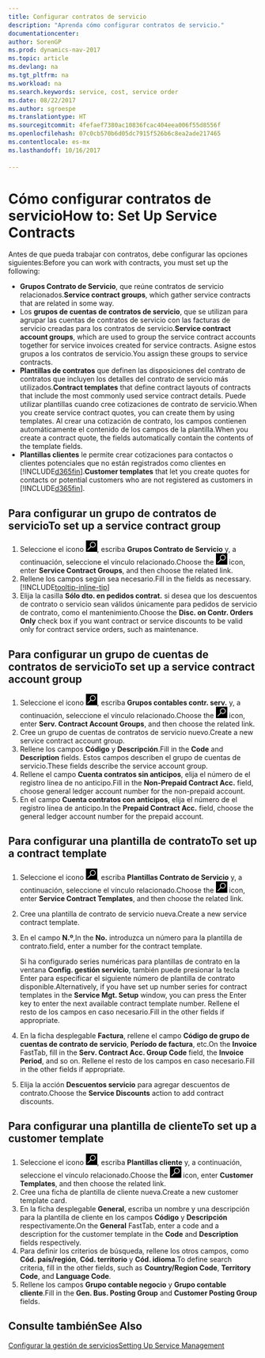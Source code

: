 ```yaml
---
title: Configurar contratos de servicio
description: "Aprenda cómo configurar contratos de servicio."
documentationcenter: 
author: SorenGP
ms.prod: dynamics-nav-2017
ms.topic: article
ms.devlang: na
ms.tgt_pltfrm: na
ms.workload: na
ms.search.keywords: service, cost, service order
ms.date: 08/22/2017
ms.author: sgroespe
ms.translationtype: HT
ms.sourcegitcommit: 4fefaef7380ac10836fcac404eea006f55d8556f
ms.openlocfilehash: 07c0cb570b6d05dc7915f526b6c8ea2ade217465
ms.contentlocale: es-mx
ms.lasthandoff: 10/16/2017

---
```


# <a name="how-to-set-up-service-contracts"></a><span data-ttu-id="d0cda-103">Cómo configurar contratos de servicio</span><span class="sxs-lookup"><span data-stu-id="d0cda-103">How to: Set Up Service Contracts</span></span>
<span data-ttu-id="d0cda-104">Antes de que pueda trabajar con contratos, debe configurar las opciones siguientes:</span><span class="sxs-lookup"><span data-stu-id="d0cda-104">Before you can work with contracts, you must set up the following:</span></span> 

* <span data-ttu-id="d0cda-105">**Grupos Contrato de Servicio**, que reúne contratos de servicio relacionados.</span><span class="sxs-lookup"><span data-stu-id="d0cda-105">**Service contract groups**, which gather service contracts that are related in some way.</span></span>
* <span data-ttu-id="d0cda-106">Los **grupos de cuentas de contratos de servicio**, que se utilizan para agrupar las cuentas de contratos de servicio con las facturas de servicio creadas para los contratos de servicio.</span><span class="sxs-lookup"><span data-stu-id="d0cda-106">**Service contract account groups**, which are used to group the service contract accounts together for service invoices created for service contracts.</span></span> <span data-ttu-id="d0cda-107">Asigne estos grupos a los contratos de servicio.</span><span class="sxs-lookup"><span data-stu-id="d0cda-107">You assign these groups to service contracts.</span></span>  
* <span data-ttu-id="d0cda-108">**Plantillas de contratos** que definen las disposiciones del contrato de contratos que incluyen los detalles del contrato de servicio más utilizados.</span><span class="sxs-lookup"><span data-stu-id="d0cda-108">**Contract templates** that define contract layouts of contracts that include the most commonly used service contract details.</span></span> <span data-ttu-id="d0cda-109">Puede utilizar plantillas cuando cree cotizaciones de contrato de servicio.</span><span class="sxs-lookup"><span data-stu-id="d0cda-109">When you create service contract quotes, you can create them by using templates.</span></span> <span data-ttu-id="d0cda-110">Al crear una cotización de contrato, los campos contienen automáticamente el contenido de los campos de la plantilla.</span><span class="sxs-lookup"><span data-stu-id="d0cda-110">When you create a contract quote, the fields automatically contain the contents of the template fields.</span></span>
* <span data-ttu-id="d0cda-111">**Plantillas clientes** le permite crear cotizaciones para contactos o clientes potenciales que no están registrados como clientes en [!INCLUDE[d365fin](includes/d365fin_md.md)].</span><span class="sxs-lookup"><span data-stu-id="d0cda-111">**Customer templates** that let you create quotes for contacts or potential customers who are not registered as customers in [!INCLUDE[d365fin](includes/d365fin_md.md)].</span></span>  

## <a name="to-set-up-a-service-contract-group"></a><span data-ttu-id="d0cda-112">Para configurar un grupo de contratos de servicio</span><span class="sxs-lookup"><span data-stu-id="d0cda-112">To set up a service contract group</span></span>  
1. <span data-ttu-id="d0cda-113">Seleccione el icono ![Buscar página o informe](media/ui-search/search_small.png "icono Buscar página o informe"), escriba **Grupos Contrato de Servicio** y, a continuación, seleccione el vínculo relacionado.</span><span class="sxs-lookup"><span data-stu-id="d0cda-113">Choose the ![Search for Page or Report](media/ui-search/search_small.png "Search for Page or Report icon") icon, enter **Service Contract Groups**, and then choose the related link.</span></span>  
2. <span data-ttu-id="d0cda-114">Rellene los campos según sea necesario.</span><span class="sxs-lookup"><span data-stu-id="d0cda-114">Fill in the fields as necessary.</span></span> [!INCLUDE[tooltip-inline-tip](includes/tooltip-inline-tip_md.md)]
3. <span data-ttu-id="d0cda-115">Elija la casilla **Sólo dto. en pedidos contrat.** si desea que los descuentos de contrato o servicio sean válidos únicamente para pedidos de servicio de contrato, como el mantenimiento.</span><span class="sxs-lookup"><span data-stu-id="d0cda-115">Choose the **Disc. on Contr. Orders Only** check box if you want contract or service discounts to be valid only for contract service orders, such as maintenance.</span></span>  

## <a name="to-set-up-a-service-contract-account-group"></a><span data-ttu-id="d0cda-116">Para configurar un grupo de cuentas de contratos de servicio</span><span class="sxs-lookup"><span data-stu-id="d0cda-116">To set up a service contract account group</span></span>  
1. <span data-ttu-id="d0cda-117">Seleccione el icono ![Buscar página o informe](media/ui-search/search_small.png "icono Buscar página o informe"), escriba **Grupos contables contr. serv.** y, a continuación, seleccione el vínculo relacionado.</span><span class="sxs-lookup"><span data-stu-id="d0cda-117">Choose the ![Search for Page or Report](media/ui-search/search_small.png "Search for Page or Report icon") icon, enter **Serv. Contract Account Groups**, and then choose the related link.</span></span>  
2. <span data-ttu-id="d0cda-118">Cree un grupo de cuentas de contratos de servicio nuevo.</span><span class="sxs-lookup"><span data-stu-id="d0cda-118">Create a new service contract account group.</span></span>   
3. <span data-ttu-id="d0cda-119">Rellene los campos **Código** y **Descripción**.</span><span class="sxs-lookup"><span data-stu-id="d0cda-119">Fill in the **Code** and **Description** fields.</span></span> <span data-ttu-id="d0cda-120">Estos campos describen el grupo de cuentas de servicio.</span><span class="sxs-lookup"><span data-stu-id="d0cda-120">These fields describe the service account group.</span></span>  
4. <span data-ttu-id="d0cda-121">Rellene el campo **Cuenta contratos sin anticipos**, elija el número de el registro línea de no anticipo.</span><span class="sxs-lookup"><span data-stu-id="d0cda-121">Fill in the **Non-Prepaid Contract Acc.** field, choose general ledger account number for the non-prepaid account.</span></span>  
5. <span data-ttu-id="d0cda-122">En el campo **Cuenta contratos con anticipos**, elija el número de el registro línea de anticipo.</span><span class="sxs-lookup"><span data-stu-id="d0cda-122">In the **Prepaid Contract Acc.** field, choose the general ledger account number for the prepaid account.</span></span>  

## <a name="to-set-up-a-contract-template"></a><span data-ttu-id="d0cda-123">Para configurar una plantilla de contrato</span><span class="sxs-lookup"><span data-stu-id="d0cda-123">To set up a contract template</span></span>  
1. <span data-ttu-id="d0cda-124">Seleccione el icono ![Buscar página o informe](media/ui-search/search_small.png "icono Buscar página o informe"), escriba **Plantillas Contrato de Servicio** y, a continuación, seleccione el vínculo relacionado.</span><span class="sxs-lookup"><span data-stu-id="d0cda-124">Choose the ![Search for Page or Report](media/ui-search/search_small.png "Search for Page or Report icon") icon, enter **Service Contract Templates**, and then choose the related link.</span></span>  
2. <span data-ttu-id="d0cda-125">Cree una plantilla de contrato de servicio nueva.</span><span class="sxs-lookup"><span data-stu-id="d0cda-125">Create a new service contract template.</span></span>  
3. <span data-ttu-id="d0cda-126">En el campo **N.º**,</span><span class="sxs-lookup"><span data-stu-id="d0cda-126">In the **No.**</span></span> <span data-ttu-id="d0cda-127">introduzca un número para la plantilla de contrato.</span><span class="sxs-lookup"><span data-stu-id="d0cda-127">field, enter a number for the contract template.</span></span>  
  
     <span data-ttu-id="d0cda-128">Si ha configurado series numéricas para plantillas de contrato en la ventana **Config. gestión servicio**, también puede presionar la tecla Enter para especificar el siguiente número de plantilla de contrato disponible.</span><span class="sxs-lookup"><span data-stu-id="d0cda-128">Alternatively, if you have set up number series for contract templates in the **Service Mgt. Setup** window, you can press the Enter key to enter the next available contract template number.</span></span> <span data-ttu-id="d0cda-129">Rellene el resto de los campos en caso necesario.</span><span class="sxs-lookup"><span data-stu-id="d0cda-129">Fill in the other fields if appropriate.</span></span>  
  
4. <span data-ttu-id="d0cda-130">En la ficha desplegable **Factura**, rellene el campo **Código de grupo de cuentas de contrato de servicio**, **Período de factura**, etc.</span><span class="sxs-lookup"><span data-stu-id="d0cda-130">On the **Invoice** FastTab, fill in the **Serv. Contract Acc. Group Code** field, the **Invoice Period**, and so on.</span></span> <span data-ttu-id="d0cda-131">Rellene el resto de los campos en caso necesario.</span><span class="sxs-lookup"><span data-stu-id="d0cda-131">Fill in the other fields if appropriate.</span></span>  
5. <span data-ttu-id="d0cda-132">Elija la acción **Descuentos servicio** para agregar descuentos de contrato.</span><span class="sxs-lookup"><span data-stu-id="d0cda-132">Choose the **Service Discounts** action to add contract discounts.</span></span>  

## <a name="to-set-up-a-customer-template"></a><span data-ttu-id="d0cda-133">Para configurar una plantilla de cliente</span><span class="sxs-lookup"><span data-stu-id="d0cda-133">To set up a customer template</span></span>  
1. <span data-ttu-id="d0cda-134">Seleccione el icono ![Buscar página o informe](media/ui-search/search_small.png "icono Buscar página o informe"), escriba **Plantillas cliente** y, a continuación, seleccione el vínculo relacionado.</span><span class="sxs-lookup"><span data-stu-id="d0cda-134">Choose the ![Search for Page or Report](media/ui-search/search_small.png "Search for Page or Report icon") icon, enter **Customer Templates**, and then choose the related link.</span></span>  
2. <span data-ttu-id="d0cda-135">Cree una ficha de plantilla de cliente nueva.</span><span class="sxs-lookup"><span data-stu-id="d0cda-135">Create a new customer template card.</span></span>  
3. <span data-ttu-id="d0cda-136">En la ficha desplegable **General**, escriba un nombre y una descripción para la plantilla de cliente en los campos **Código** y **Descripción** respectivamente.</span><span class="sxs-lookup"><span data-stu-id="d0cda-136">On the **General** FastTab, enter a code and a description for the customer template in the **Code** and **Description** fields respectively.</span></span> 
4. <span data-ttu-id="d0cda-137">Para definir los criterios de búsqueda, rellene los otros campos, como **Cód. país/región**, **Cód. territorio** y **Cód. idioma**.</span><span class="sxs-lookup"><span data-stu-id="d0cda-137">To define search criteria, fill in the other fields, such as **Country/Region Code**, **Territory Code**, and **Language Code**.</span></span>  
5. <span data-ttu-id="d0cda-138">Rellene los campos **Grupo contable negocio** y **Grupo contable cliente**.</span><span class="sxs-lookup"><span data-stu-id="d0cda-138">Fill in the **Gen. Bus. Posting Group** and **Customer Posting Group** fields.</span></span>  

## <a name="see-also"></a><span data-ttu-id="d0cda-139">Consulte también</span><span class="sxs-lookup"><span data-stu-id="d0cda-139">See Also</span></span>
[<span data-ttu-id="d0cda-140">Configurar la gestión de servicios</span><span class="sxs-lookup"><span data-stu-id="d0cda-140">Setting Up Service Management</span></span>](service-setup-service.md)
